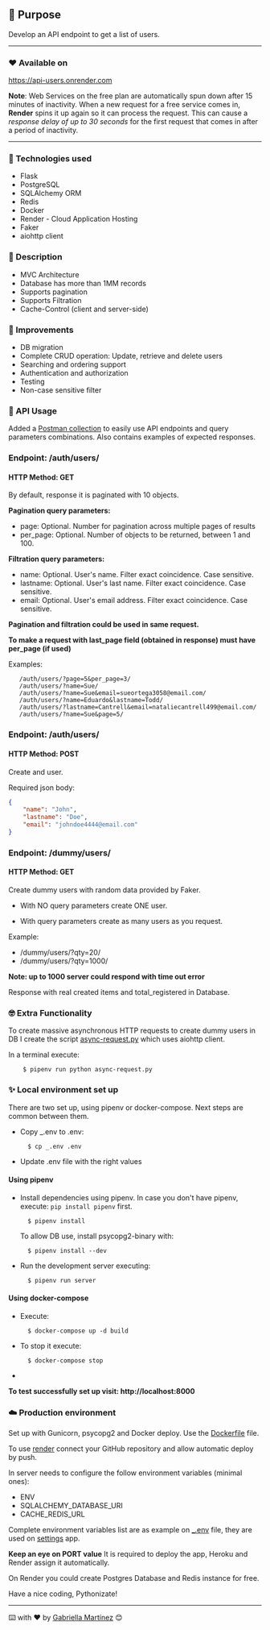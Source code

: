 ## 🎯 Purpose

Develop an API endpoint to get a list of users.

---

### ❤️ Available on

https://api-users.onrender.com

**Note**: Web Services on the free plan are automatically spun down after 15 minutes of inactivity. When a new request for a free service comes in, **Render** spins it up again so it can process the request.
This can cause a _response delay of up to 30 seconds_ for the first request that comes in after a period of inactivity.

---

### 🔧 Technologies used

* Flask
* PostgreSQL
* SQLAlchemy ORM
* Redis
* Docker
* Render - Cloud Application Hosting
* Faker
* aiohttp client

### 📖 Description

* MVC Architecture
* Database has more than 1MM records
* Supports pagination
* Supports Filtration
* Cache-Control (client and server-side)

### 🔎 Improvements

- DB migration
- Complete CRUD operation: Update, retrieve and delete users
- Searching and ordering support
- Authentication and authorization
- Testing
- Non-case sensitive filter

### 🏁 API Usage

Added a [Postman collection](api-users.postman_collection.json) to easily use API endpoints and query parameters combinations.
Also contains examples of expected responses.

### Endpoint: /auth/users/
#### HTTP Method: GET

By default, response it is paginated with 10 objects.

**Pagination query parameters:**

- page: Optional. Number for pagination across multiple pages of results
- per_page: Optional. Number of objects to be returned, between 1 and 100.

**Filtration query parameters:**

- name: Optional. User's name. Filter exact coincidence. Case sensitive.
- lastname: Optional. User's last name. Filter exact coincidence. Case sensitive.
- email: Optional. User's email address. Filter exact coincidence. Case sensitive.

**Pagination and filtration could be used in same request.**

**To make a request with last_page field (obtained in response) must have per_page (if used)**

Examples:
 ```
    /auth/users/?page=5&per_page=3/
    /auth/users/?name=Sue/
    /auth/users/?name=Sue&email=sueortega3058@email.com/
    /auth/users/?name=Eduardo&lastname=Todd/
    /auth/users/?lastname=Cantrell&email=nataliecantrell499@email.com/
    /auth/users/?name=Sue&page=5/
 ```
### Endpoint: /auth/users/
#### HTTP Method: POST

Create and user.

Required json body:
  ```json
  {
      "name": "John",
      "lastname": "Doe",
      "email": "johndoe4444@email.com"
  }
  ```

### Endpoint: /dummy/users/
#### HTTP Method: GET

Create dummy users with random data provided by Faker.

- With NO query parameters create ONE user.

- With query parameters create as many users as you request.

Example:
- /dummy/users/?qty=20/
- /dummy/users/?qty=1000/

**Note: up to 1000 server could respond with time out error**

Response with real created items and total_registered in Database.

### 🤓 Extra Functionality

To create massive asynchronous HTTP requests to create dummy users in DB I create the script [async-request.py](async-request.py) which uses aiohttp client.

In a terminal execute:

        $ pipenv run python async-request.py

### ✨ Local environment set up

There are two set up, using pipenv or docker-compose. Next steps are common between them.

- Copy _.env to .env:

        $ cp _.env .env

- Update .env file with the right values

#### Using pipenv

- Install dependencies using pipenv. 
In case you don't have pipenv, execute: `pip install pipenv` first.

        $ pipenv install

    To allow DB use, install psycopg2-binary with:

        $ pipenv install --dev

- Run the development server executing:

        $ pipenv run server

#### Using docker-compose

- Execute:

        $ docker-compose up -d build

- To stop it execute:

        $ docker-compose stop
- 
**To test successfully set up visit: http://localhost:8000**

### ☁️ Production environment

Set up with Gunicorn, psycopg2 and Docker deploy. Use the [Dockerfile](Dockerfile) file.

To use [render](https://render.com/) connect your GitHub repository and allow automatic deploy by push.

In server needs to configure the follow environment variables (minimal ones):

- ENV
- SQLALCHEMY_DATABASE_URI
- CACHE_REDIS_URL

Complete environment variables list are as example on [_.env](_.env) file, they are used on [settings](api/configurations/settings.py) app.

**Keep an eye on PORT value** It is required to deploy the app, Heroku and Render assign it automatically.

On Render you could create Postgres Database and Redis instance for free.

Have a nice coding, Pythonizate!

---
⌨️ with ❤️ by [Gabriella Martínez](https://github.com/martinezga) 😊
